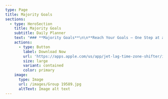 ```yaml
---
type: Page
title: Majority Goals
sections:
  - type: HeroSection
    title: Majority Goals
    subtitle: Daily Planner
    text: "### **Majority Goals**\n\n**Reach Your Goals – One Step at a Time with Majority Goals!**\n\n**Majority Goals**\_is your personal habit-building companion designed to make self-improvement simple and achievable. Whether you’re focusing on\_**mental wellness**, boosting\_**productivity**, or improving your\_**fitness routine**, Majority Goals offers bite-sized tasks and daily plans that fit seamlessly into your lifestyle.\n\n### **Key Features:**\n\n*   **Personalized Plans:**\n    Create a habit plan tailored to your needs and priorities. Whether you want to reduce stress, improve focus, or build healthier habits, Majority Goals adapts to you.\n\n*   **Quick Tasks (1–5 Minutes):**\n    No more overwhelming to-do lists! Complete short, meaningful tasks that help you achieve lasting results without disrupting your schedule.\n\n*   **Daily Tracking & Progress Insights:**\n    Monitor your growth with interactive charts and visual breakdowns. Stay motivated as you watch your progress unfold.\n\n*   **Flexible Prioritization:**\n    Sort and prioritize categories like\_**mental wellness**,\_**productivity**,\_**creativity**, and\_**fitness**\_to focus on what matters most to you.\n\n*   **Motivational Quotes & Reminders:**\n    Get inspired daily with uplifting quotes and helpful reminders that keep you on track toward your goals.\n\n### **Why Choose Majority Goals?**\n\n*   Perfect for busy lifestyles – tasks take only a few minutes!\n\n*   Focused on\_**habit-building**\_and\_**personal growth**\_without pressure.\n\n*   Provides a structured approach to\_**self-care**\_and\_**wellness**.\n\n*   Supports time-sensitive notifications to keep you accountable.\n\n*   Encourages\_**daily affirmations**\_and\_**mindfulness practices**\_to boost positivity.\n\n### **Who Is Majority Goals For?**\n\n*   Anyone looking to improve\_**mental clarity**\_and\_**reduce stress**.\n\n*   Busy professionals seeking\_**focus**\_and\_**productivity hacks**.\n\n*   Individuals working on\_**fitness routines**\_and\_**healthy habits**.\n\n*   Creatives aiming to unlock\_**motivation**\_and\_**inspiration**.\n\n*   People wanting to build\_**lasting habits**\_without feeling overwhelmed.\n\n### **Take the First Step Today!**\n\n**Download Majority Goals**\_and start transforming your life with small, actionable steps. Build habits that last and create the change you’ve always wanted—one task at a time!\n\n\n## **PRIVACY POLICY FOR RIGHT\_FOOD**\n\nThis Privacy Policy describes how your personal information is collected, used, and shared when you use the Right Food app (the “App”).\n\n## Information We Collect\n\nThe App collects certain information automatically for analytical purposes. This information includes, but is not limited to, device type, operating system, app usage metrics, and interaction data within the App. We collect this information to improve the App’s functionality and user experience.\n\n## How We Use Your Information\n\nThe information we collect is used solely for analytical purposes. By analyzing this data, we aim to enhance the App’s features, user interface, and overall performance to provide a better service to our users. We do not share, sell, rent, or trade any of your information with third parties for their commercial purposes.\n\n## Data Retention\n\nWe retain the collected information for as long as necessary to provide our services and for analytical purposes. When we no longer need to use your information and there is no need for us to keep it to comply with our legal or regulatory obligations, we’ll either remove it from our systems or depersonalize it so that you can’t be identified.\n\n## Changes to This Privacy Policy\n\nWe may update this Privacy Policy from time to time in order to reflect, for example, changes to our practices or for other operational, legal, or regulatory reasons. If we make significant changes, we will notify you through the App or through other means, such as email, so that you can review the changes before you continue to use the App.\n\n## Contact Us\n\nFor more information about our privacy practices, if you have questions, or if you would like to make a complaint, please contact us by using the information provided within the App.\n"
    actions:
      - type: Button
        label: Download Now
        url: 'https://apps.apple.com/us/app/jet-lag-time-zone-shifter/id6670561167'
        size: large
        variant: contained
        color: primary
    image:
      type: Image
      url: /images/Group 19589.jpg
      altText: Image alt text
---
```


